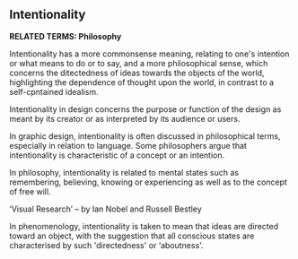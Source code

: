 ## Intentionality

**RELATED TERMS: Philosophy**

Intentionality has a more commonsense meaning, relating to one's intention or what means to do or to say, and a more philosophical sense, which concerns the ditectedness of ideas towards the objects of the world, highlighting the dependence of thought upon the world, in contrast to a self-cpntained idealism.

Intentionality in design concerns the purpose or function of the design as meant by its creator or as interpreted by its audience or users. 
 
In graphic design, intentionality is often discussed in philosophical terms, especially in relation to language. Some philosophers argue that intentionality is characteristic of a concept or an intention. 

In philosophy, intentionality is related to mental states such as remembering, believing, knowing or experiencing as well as to the concept of free will.

‘Visual Research’ – by Ian Nobel and Russell Bestley

In phenomenology, intentionality is taken to mean that ideas are directed toward an object, with the suggestion that all conscious states are characterised by such 'directedness' or ‘aboutness'.

